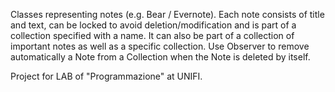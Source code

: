 Classes representing notes (e.g. Bear / Evernote). Each note consists of title and text, can be locked to avoid deletion/modification and is part of a collection specified with a name. It can also be part of a collection of important notes as well as a specific collection. Use Observer to remove automatically a Note from a Collection when the Note is deleted by itself.

Project for LAB of "Programmazione" at UNIFI.
